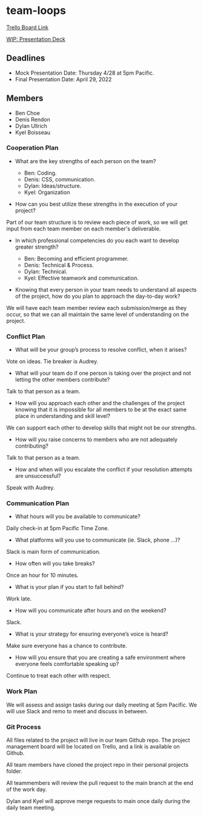 # team-loops

[Trello Board Link](https://trello.com/b/th8LnLjG/team-loops)

[WIP: Presentation Deck](https://docs.google.com/presentation/d/13UJRMsdqCttUrB8j-DjDg0G2osM-tSj-Pag_4VZMDjI/edit#slide=id.g125996a3fb6_0_127)

## Deadlines

- Mock Presentation Date: Thursday 4/28 at 5pm Pacific.
- Final Presentation Date: April 29, 2022

## Members

- Ben Choe
- Denis Rendon
- Dylan Ullrich
- Kyel Boisseau

### Cooperation Plan

- What are the key strengths of each person on the team?
  - Ben: Coding.
  - Denis: CSS, communication.
  - Dylan: Ideas/structure.
  - Kyel: Organization

- How can you best utilize these strengths in the execution of your project?

Part of our team structure is to review each piece of work, so we will get input from each team member on each member's deliverable.

- In which professional competencies do you each want to develop greater strength?
  - Ben: Becoming and efficient programmer.
  - Denis: Technical & Process.
  - Dylan: Technical.
  - Kyel: Effective teamwork and communication.

- Knowing that every person in your team needs to understand all aspects of the project, how do you plan to approach the day-to-day work?

We will have each team member review each submission/merge as they occur, so that we can all maintain the same level of understanding on the project.

### Conflict Plan

- What will be your group’s process to resolve conflict, when it arises?

Vote on ideas. Tie breaker is Audrey.

- What will your team do if one person is taking over the project and not letting the other members contribute?

Talk to that person as a team.

- How will you approach each other and the challenges of the project knowing that it is impossible for all members to be at the exact same place in understanding and skill level?

We can support each other to develop skills that might not be our strengths.

- How will you raise concerns to members who are not adequately contributing?

Talk to that person as a team.

- How and when will you escalate the conflict if your resolution attempts are unsuccessful?

Speak with Audrey.

### Communication Plan

- What hours will you be available to communicate?

Daily check-in at 5pm Pacific Time Zone.

- What platforms will you use to communicate (ie. Slack, phone …)?

Slack is main form of communication.

- How often will you take breaks?

Once an hour for 10 minutes.

- What is your plan if you start to fall behind?

Work late.

- How will you communicate after hours and on the weekend?

Slack.

- What is your strategy for ensuring everyone’s voice is heard?

Make sure everyone has a chance to contribute.

- How will you ensure that you are creating a safe environment where everyone feels comfortable speaking up?

Continue to treat each other with respect.

### Work Plan

We will assess and assign tasks during our daily meeting at 5pm Pacific. We will use Slack and remo to meet and discuss in between.

### Git Process

All files related to the project will live in our team Github repo. The project management board will be located on Trello, and a link is available on Github.

All team members have cloned the project repo in their personal projects folder.

All teammembers will review the pull request to the main branch at the end of the work day.

Dylan and Kyel will approve merge requests to main once daily during the daily team meeting.

